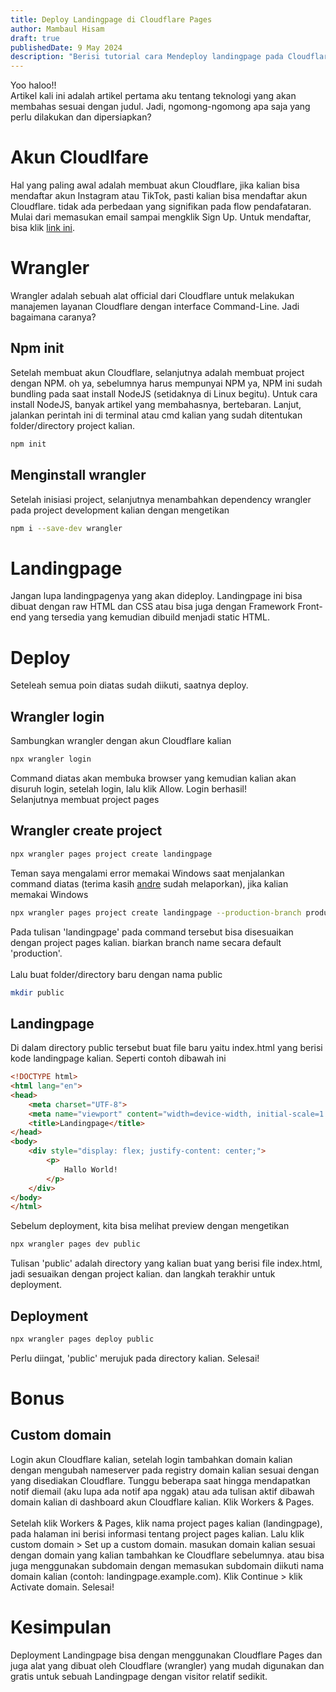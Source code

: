 ```yaml
---
title: Deploy Landingpage di Cloudflare Pages
author: Mambaul Hisam
draft: true
publishedDate: 9 May 2024
description: "Berisi tutorial cara Mendeploy landingpage pada Cloudflare Pages serta hal yang diperlukan"
---
```

Yoo haloo!!\
Artikel kali ini adalah artikel pertama aku tentang teknologi yang akan membahas sesuai dengan judul. Jadi, ngomong-ngomong apa saja yang perlu dilakukan dan dipersiapkan?
# Akun Cloudlfare
Hal yang paling awal adalah membuat akun Cloudflare, jika kalian bisa mendaftar akun Instagram atau TikTok, pasti kalian bisa mendaftar akun Cloudflare. tidak ada perbedaan yang signifikan pada flow pendafataran. Mulai dari memasukan email sampai mengklik Sign Up. Untuk mendaftar, bisa klik [link ini](https://dash.cloudflare.com/sign-up).

# Wrangler
Wrangler adalah sebuah alat official dari Cloudflare untuk melakukan manajemen layanan Cloudflare dengan interface Command-Line. Jadi bagaimana caranya?

## Npm init
Setelah membuat akun Cloudflare, selanjutnya adalah membuat project dengan NPM. oh ya, sebelumnya harus mempunyai NPM ya, NPM ini sudah bundling pada saat install NodeJS (setidaknya di Linux begitu). Untuk cara install NodeJS, banyak artikel yang membahasnya, bertebaran. Lanjut, jalankan perintah ini di terminal atau cmd kalian yang sudah ditentukan folder/directory project kalian.
```sh
npm init
``` 
## Menginstall wrangler
Setelah inisiasi project, selanjutnya menambahkan dependency wrangler pada project development kalian dengan mengetikan
```sh
npm i --save-dev wrangler
```

# Landingpage
Jangan lupa landingpagenya yang akan dideploy. Landingpage ini bisa dibuat dengan raw HTML dan CSS atau bisa juga dengan Framework Front-end yang tersedia yang kemudian dibuild menjadi static HTML.

# Deploy
Seteleah semua poin diatas sudah diikuti, saatnya deploy.

## Wrangler login
Sambungkan wrangler dengan akun Cloudflare kalian
```sh
npx wrangler login
```
Command diatas akan membuka browser yang kemudian kalian akan disuruh login, setelah login, lalu klik Allow. Login berhasil!\
Selanjutnya membuat project pages

## Wrangler create project
```sh
npx wrangler pages project create landingpage
``` 
Teman saya mengalami error memakai Windows saat menjalankan command diatas (terima kasih [andre](https://github.com/LordAndree) sudah melaporkan), jika kalian memakai Windows
```sh
npx wrangler pages project create landingpage --production-branch production
```
Pada tulisan 'landingpage' pada command tersebut bisa disesuaikan dengan project pages kalian. biarkan branch name secara default 'production'.\
\
Lalu buat folder/directory baru dengan nama public
```sh
mkdir public
```

## Landingpage
Di dalam directory public tersebut buat file baru yaitu index.html yang berisi kode landingpage kalian. Seperti contoh dibawah ini
```html
<!DOCTYPE html>
<html lang="en">
<head>
    <meta charset="UTF-8">
    <meta name="viewport" content="width=device-width, initial-scale=1.0">
    <title>Landingpage</title>
</head>
<body>
    <div style="display: flex; justify-content: center;">
        <p>
            Hallo World!
        </p>
    </div>
</body>
</html>
```

Sebelum deployment, kita bisa melihat preview dengan mengetikan
```sh
npx wrangler pages dev public
```
Tulisan 'public' adalah directory yang kalian buat yang berisi file index.html, jadi sesuaikan dengan project kalian. dan langkah terakhir untuk deployment.

## Deployment
```sh
npx wrangler pages deploy public
```
Perlu diingat, 'public' merujuk pada directory kalian. Selesai!

# Bonus
## Custom domain
Login akun Cloudflare kalian, setelah login tambahkan domain kalian dengan mengubah nameserver pada registry domain kalian sesuai dengan yang disediakan Cloudflare. Tunggu beberapa saat hingga mendapatkan notif diemail (aku lupa ada notif apa nggak) atau ada tulisan aktif dibawah domain kalian di dashboard akun Cloudflare kalian. Klik Workers & Pages.\
\
Setelah klik Workers & Pages, klik nama project pages kalian (landingpage), pada halaman ini berisi informasi tentang project pages kalian. Lalu klik custom domain > Set up a custom domain. masukan domain kalian sesuai dengan domain yang kalian tambahkan ke Cloudflare sebelumnya. atau bisa juga menggunakan subdomain dengan memasukan subdomain diikuti nama domain kalian (contoh: landingpage.example.com). Klik Continue > klik Activate domain. Selesai!

# Kesimpulan
Deployment Landingpage bisa dengan menggunakan Cloudflare Pages dan juga alat yang dibuat oleh Cloudflare (wrangler) yang mudah digunakan dan gratis untuk sebuah Landingpage dengan visitor relatif sedikit. 



